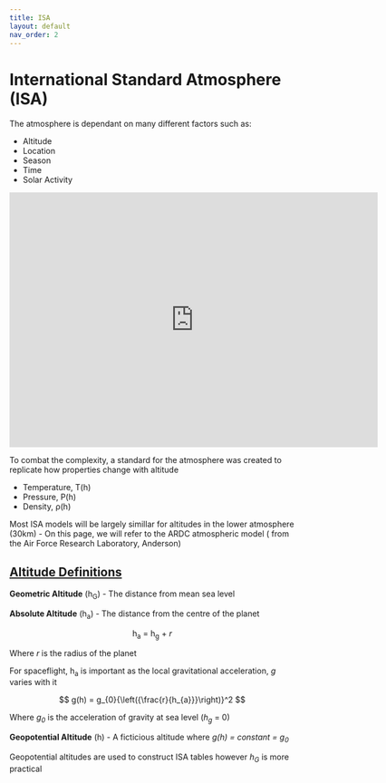 ```yaml
---
title: ISA
layout: default
nav_order: 2
---
```


<script type="text/javascript"
    src="http://cdn.mathjax.org/mathjax/latest/MathJax.js?config=TeX-AMS-MML_HTMLorMML">
</script>

<h1>International Standard Atmosphere (ISA)</h1>


The atmosphere is dependant on many different factors such as:
- Altitude
- Location
- Season
- Time
- Solar Activity

<iframe width="650" height="450" src="https://embed.windy.com/embed2.html?lat=54.085&lon=-3.560&detailLat=51.233&detailLon=-0.601&width=650&height=450&zoom=5&level=surface&overlay=wind&product=ecmwf&menu=&message=true&marker=&calendar=now&pressure=true&type=map&location=coordinates&detail=&metricWind=kt&metricTemp=%C2%B0C&radarRange=-1" frameborder="0"></iframe>

To combat the complexity, a standard for the atmosphere was created to replicate how properties change with altitude
- Temperature, T(h)
- Pressure, P(h)
- Density, ρ(h)

Most ISA models will be largely simillar for altitudes in the lower atmosphere (30km) - On this page, we will refer to the ARDC atmospheric model ( from the Air Force Research Laboratory, Anderson)

## <u>Altitude Definitions</u>

**Geometric Altitude** (h<sub>G</sub>) - The distance from mean sea level


**Absolute Altitude** (h<sub>a</sub>) - The distance from the centre of the planet

<center>h<sub>a</sub> = h<sub>g</sub> + <i>r</i> </center>

Where _r_ is the radius of the planet

For spaceflight, h<sub>a</sub> is important as the local gravitational acceleration, _g_ varies with it

$$ g(h) = g_{0}{\left({\frac{r}{h_{a}}}\right)}^2 $$

Where <i>g<sub>0</sub></i> is the acceleration of gravity at sea level (<i>h<sub>g</sub></i> = 0)

**Geopotential Altitude** (h) - A ficticious altitude where <i>g(h) = constant = g<sub>0</sub></i>

Geopotential altitudes are used to construct ISA tables however <i>h<sub>G</sub></i> is more practical